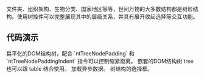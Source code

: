 
文件夹、组织架构、生物分类、国家地区等等，世间万物的大多数结构都是树形结构。使用树控件可以完整展现其中的层级关系，并具有展开收起选择等交互功能。

## 代码演示
<div>
  <nc-example>
    <nc-example-showcase>
      <example-tree-flat></example-tree-flat>
    </nc-example-showcase>
    <nc-example-legend title="扁平结构的树">
      扁平化的DOM结构树，配合 `ntTreeNodePadding` 和 `ntTreeNodePaddingIndent` 指令可以控制缩紧距离。
    </nc-example-legend>
    <nc-example-code-tabs>
      <nc-example-code-tabs-panel lang="ts" [code]="flatCode"></nc-example-code-tabs-panel>
      <nc-example-code-tabs-panel lang="ts" [code]="dataCode" title="Data"></nc-example-code-tabs-panel>
      <nc-example-code-tabs-panel lang="html" [code]="flatTemplate"></nc-example-code-tabs-panel>
      <nc-example-code-tabs-panel lang="scss" [code]="flatStyle"></nc-example-code-tabs-panel>
    </nc-example-code-tabs>
  </nc-example>
  <nc-example>  
    <nc-example-showcase>
      <example-tree-nested></example-tree-nested>
    </nc-example-showcase>
    <nc-example-legend title="嵌套结构的树">
      嵌套的DOM结构树<!-- ，与**扁平结构树**不同，这种方式用样式来实现缩进效果。 -->
    </nc-example-legend>
    <nc-example-code-tabs>
      <nc-example-code-tabs-panel lang="ts" [code]="nestedCode"></nc-example-code-tabs-panel>
      <nc-example-code-tabs-panel lang="html" [code]="nestedTemplate"></nc-example-code-tabs-panel>
      <nc-example-code-tabs-panel lang="scss" [code]="nestedStyle"></nc-example-code-tabs-panel>
    </nc-example-code-tabs>
  </nc-example>
  <nc-example>
    <nc-example-showcase>
      <example-tree-table></example-tree-table>
    </nc-example-showcase>
    <nc-example-legend title="表格形式的树">
      tree 也可以跟 table 结合使用。
    </nc-example-legend>
    <nc-example-code-tabs>
      <nc-example-code-tabs-panel lang="ts" [code]="tableCode"></nc-example-code-tabs-panel>
      <nc-example-code-tabs-panel lang="html" [code]="tableTemplate"></nc-example-code-tabs-panel>
      <nc-example-code-tabs-panel lang="scss" [code]="tableStyle"></nc-example-code-tabs-panel>
    </nc-example-code-tabs>
  </nc-example>
  <nc-example>
    <nc-example-showcase>
      <example-tree-async></example-tree-async>
    </nc-example-showcase>
    <nc-example-legend title="异步数据源">
      加载异步数据。
    </nc-example-legend>
    <nc-example-code-tabs>
      <nc-example-code-tabs-panel lang="ts" [code]="asyncCode"></nc-example-code-tabs-panel>
      <nc-example-code-tabs-panel lang="html" [code]="asyncTemplate"></nc-example-code-tabs-panel>
      <nc-example-code-tabs-panel lang="scss" [code]="asyncStyle"></nc-example-code-tabs-panel>
    </nc-example-code-tabs>
  </nc-example>
  <nc-example>
    <nc-example-showcase>
      <example-tree-checkbox></example-tree-checkbox>
    </nc-example-showcase>
    <nc-example-legend title="Checkbox 选择">
      树结构的选择框。
    </nc-example-legend>
    <nc-example-code-tabs>
      <nc-example-code-tabs-panel lang="ts" [code]="checkboxCode"></nc-example-code-tabs-panel>
      <nc-example-code-tabs-panel lang="html" [code]="checkboxTemplate"></nc-example-code-tabs-panel>
      <nc-example-code-tabs-panel lang="scss" [code]="checkboxStyle"></nc-example-code-tabs-panel>
    </nc-example-code-tabs>
  </nc-example>
</div>
<div>
  <nc-markdown [data]="api"></nc-markdown>
</div>

